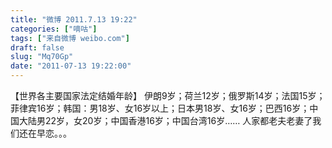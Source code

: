 ```yaml
---
title: "微博 2011.7.13 19:22"
categories: ["嘀咕"]
tags: ["来自微博 weibo.com"]
draft: false
slug: "Mq70Gp"
date: "2011-07-13 19:22:00"
---
```


<p>【世界各主要国家法定结婚年龄】 伊朗9岁；荷兰12岁；俄罗斯14岁；法国15岁；菲律宾16岁；韩国：男18岁、女16岁以上；日本男18岁、女16岁；巴西16岁；中国大陆男22岁，女20岁；中国香港16岁；中国台湾16岁…… 人家都老夫老妻了我们还在早恋。。。 ​​​​</p>
